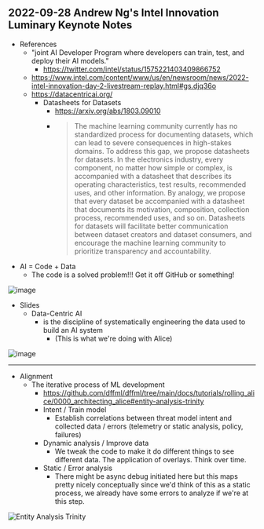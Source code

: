 ## 2022-09-28 Andrew Ng's Intel Innovation Luminary Keynote Notes

- References
  - "joint AI Developer Program where developers can train, test, and deploy their AI models."
    - https://twitter.com/intel/status/1575221403409866752
  - https://www.intel.com/content/www/us/en/newsroom/news/2022-intel-innovation-day-2-livestream-replay.html#gs.djq36o
  - https://datacentricai.org/
    - Datasheets for Datasets
      - https://arxiv.org/abs/1803.09010
      - > The machine learning community currently has no standardized process for documenting datasets, which can lead to severe consequences in high-stakes domains. To address this gap, we propose datasheets for datasets. In the electronics industry, every component, no matter how simple or complex, is accompanied with a datasheet that describes its operating characteristics, test results, recommended uses, and other information. By analogy, we propose that every dataset be accompanied with a datasheet that documents its motivation, composition, collection process, recommended uses, and so on. Datasheets for datasets will facilitate better communication between dataset creators and dataset consumers, and encourage the machine learning community to prioritize transparency and accountability.
- AI = Code + Data  
  - The code is a solved problem!!! Get it off GitHub or something!

![image](https://user-images.githubusercontent.com/5950433/193328916-b9232099-79b1-4c3d-9b7a-768822249630.png)

- Slides
  - Data-Centric AI
    - is the discipline of systematically engineering the data used to build an AI system
      - (This is what we're doing with Alice)

![image](https://user-images.githubusercontent.com/5950433/193330714-4bcceea4-4402-468f-82a9-51882939452c.png)

---

- Alignment
  - The iterative process of ML development
    - https://github.com/dffml/dffml/tree/main/docs/tutorials/rolling_alice/0000_architecting_alice#entity-analysis-trinity
    - Intent / Train model
      - Establish correlations between threat model intent and collected data / errors (telemetry or static analysis, policy, failures)
    - Dynamic analysis / Improve data
      - We tweak the code to make it do different things to see different data. The application of overlays. Think over time.
    - Static / Error analysis
      - There might be async debug initiated here but this maps pretty nicely conceptually since we'd think of this as a static process, we already have some errors to analyze if we're at this step.

![Entity Analysis Trinity](https://user-images.githubusercontent.com/5950433/188203911-3586e1af-a1f6-434a-8a9a-a1795d7a7ca3.svg)